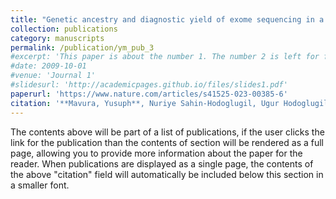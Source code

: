 ```yaml
---
title: "Genetic ancestry and diagnostic yield of exome sequencing in a diverse population"
collection: publications
category: manuscripts
permalink: /publication/ym_pub_3
#excerpt: 'This paper is about the number 1. The number 2 is left for future work.'
#date: 2009-10-01
#venue: 'Journal 1'
#slidesurl: 'http://academicpages.github.io/files/slides1.pdf'
paperurl: 'https://www.nature.com/articles/s41525-023-00385-6'
citation: '**Mavura, Yusuph**, Nuriye Sahin-Hodoglugil, Ugur Hodoglugil, Mark Kvale, Pierre-Marie Martin, Jessica Van Ziffle, W. Patrick Devine, ... & Neil Risch. NPJ Genomic Medicine 9, no. 1 (2024): 1.'
---
```


The contents above will be part of a list of publications, if the user clicks the link for the publication than the contents of section will be rendered as a full page, allowing you to provide more information about the paper for the reader. When publications are displayed as a single page, the contents of the above "citation" field will automatically be included below this section in a smaller font.
